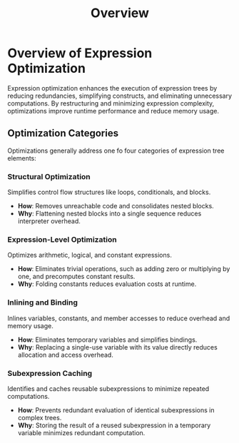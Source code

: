 ﻿---
layout: default
title: Overview
parent: optimizers
nav_order: 1
---
# Overview of Expression Optimization

Expression optimization enhances the execution of expression trees by reducing redundancies, simplifying constructs, 
and eliminating unnecessary computations. By restructuring and minimizing expression complexity, optimizations 
improve runtime performance and reduce memory usage.

## Optimization Categories

Optimizations generally address one fo four categories of expression tree elements:

### Structural Optimization
   
Simplifies control flow structures like loops, conditionals, and blocks.

   - **How**: Removes unreachable code and consolidates nested blocks.
   - **Why**: Flattening nested blocks into a single sequence reduces interpreter overhead.

### Expression-Level Optimization
   
Optimizes arithmetic, logical, and constant expressions.
   
   - **How**: Eliminates trivial operations, such as adding zero or multiplying by one, and precomputes constant results.
   - **Why**: Folding constants reduces evaluation costs at runtime.

### Inlining and Binding
   
Inlines variables, constants, and member accesses to reduce overhead and memory usage.

   - **How**: Eliminates temporary variables and simplifies bindings.
   - **Why**: Replacing a single-use variable with its value directly reduces allocation and access overhead.

### Subexpression Caching
   
Identifies and caches reusable subexpressions to minimize repeated computations.
 
   - **How**: Prevents redundant evaluation of identical subexpressions in complex trees.
   - **Why**: Storing the result of a reused subexpression in a temporary variable minimizes redundant computation.
